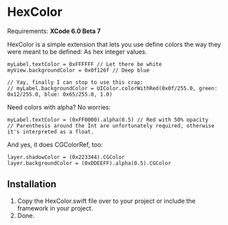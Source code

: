 HexColor
========

Requirements: **XCode 6.0 Beta 7**

HexColor is a simple extension that lets you use define colors the way they were meant to be defined: As hex integer
values.

```
myLabel.textColor = 0xFFFFFF // Let there be white
myView.backgroundColor = 0x0f126f // Deep blue

// Yay, finally I can stop to use this crap:
// myLabel.backgroundColor = UIColor.colorWithRed(0x0f/255.0, green: 0x12/255.0, blue: 0x65/255.0, 1.0)

```

Need colors with alpha? No worries:

```
myLabel.textColor = (0xFF0000).alpha(0.5) // Red with 50% opacity
// Parenthesis around the Int are unfortunately required, otherwise it's interpreted as a float.

```

And yes, it does CGColorRef, too:

```
layer.shadowColor = (0x223344).CGColor
layer.backgroundColor = (0xDDEEFF).alpha(0.5).CGColor

```



Installation
------------
1. Copy the HexColor.swift file over to your project or include the framework in your project.
2. Done.

